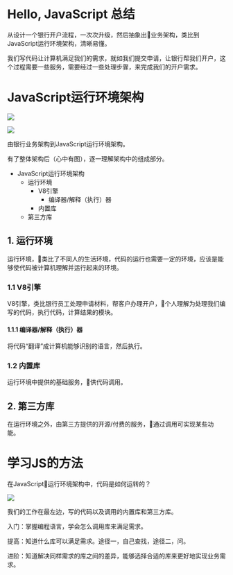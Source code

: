 # Hello, JavaScript 总结

从设计一个银行开户流程，一次次升级，然后抽象出业务架构，类比到JavaScript运行环境架构，清晰易懂。

我们写代码让计算机满足我们的需求，就如我们提交申请，让银行帮我们开户，这个过程需要一些服务，需要经过一些处理步骤，来完成我们的开户需求。

# JavaScript运行环境架构

![](https://ws1.sinaimg.cn/large/006tKfTcgy1fs0fi2zof0j31kw0vxgsh.jpg)

![](https://ws2.sinaimg.cn/large/006tKfTcgy1fs0f5ucectj31kw0w11kx.jpg)

由银行业务架构到JavaScript运行环境架构。

有了整体架构后（心中有图），逐一理解架构中的组成部分。

- JavaScript运行环境架构
    - 运行环境
        - V8引擎
            - 编译器/解释（执行）器
        - 内置库
    - 第三方库

## 1. 运行环境

运行环境，类比了不同人的生活环境，代码的运行也需要一定的环境，应该是能够使代码被计算机理解并运行起来的环境。

### 1.1 V8引擎

V8引擎，类比银行员工处理申请材料，帮客户办理开户，个人理解为处理我们编写的代码，执行代码，计算结果的模块。

#### 1.1.1 编译器/解释（执行）器

将代码“翻译”成计算机能够识别的语言，然后执行。

### 1.2 内置库

运行环境中提供的基础服务，供代码调用。

## 2. 第三方库

在运行环境之外，由第三方提供的开源/付费的服务，通过调用可实现某些功能。

# 学习JS的方法

在JavaScript运行环境架构中，代码是如何运转的？

![](https://ws1.sinaimg.cn/large/006tKfTcgy1fs0g496k45j31kw0lwat7.jpg)

我们的工作在最左边，写的代码以及调用的内置库和第三方库。

入门：掌握编程语言，学会怎么调用库来满足需求。

提高：知道什么库可以满足需求。途径一，自己查找，途径二，问。

进阶：知道解决同样需求的库之间的差异，能够选择合适的库来更好地实现业务需求。